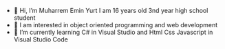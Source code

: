- 👋 Hi, I’m Muharrem Emin Yurt I am 16 years old 3nd year high school student
- 👀 I am interested in object oriented programming and web development
- 🌱 I’m currently learning C# in Visual Studio and Html Css Javascript in Visual Studio Code

<!---
Kzuyaa/Kzuyaa is a ✨ special ✨ repository because its `README.md` (this file) appears on your GitHub profile.
You can click the Preview link to take a look at your changes.
--->
